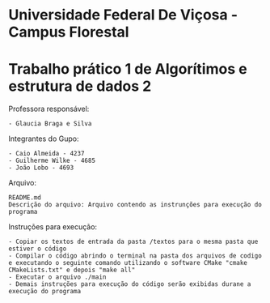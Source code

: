 # Universidade Federal De Viçosa - Campus Florestal
# Trabalho prático 1 de Algorítimos e estrutura de dados 2

Professora responsável: 

    - Glaucia Braga e Silva
    
Integrantes do Gupo:

    - Caio Almeida - 4237
    - Guilherme Wilke - 4685
    - João Lobo - 4693
    
Arquivo: 

    README.md
    Descrição do arquivo: Arquivo contendo as instrunções para execução do programa

Instruções para execução:

    - Copiar os textos de entrada da pasta /textos para o mesma pasta que estiver o código
    - Compilar o código abrindo o terminal na pasta dos arquivos de codigo e executando o seguinte comando utilizando o software CMake "cmake CMakeLists.txt" e depois "make all"
    - Executar o arquivo ./main
    - Demais instruções para execução do código serão exibidas durane a execução do programa

